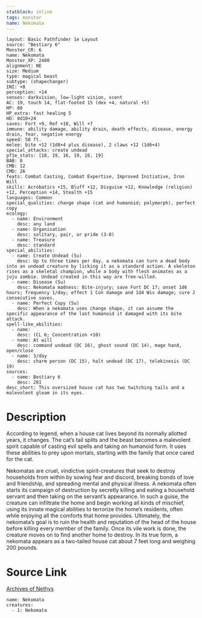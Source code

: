 ```yaml
---
statblock: inline
tags: monster
name: Nekomata
---
```

```statblock
layout: Basic Pathfinder 1e Layout
source: "Bestiary 6"
Monster_CR: 6
name: Nekomata
Monster_XP: 2400
alignment: NE
size: Medium
type: magical beast
subtype: (shapechanger)
INI: +8
perception: +14
senses: darkvision, low-light vision, scent
AC: 19, touch 14, flat-footed 15 (dex +4, natural +5)
HP: 68
HP_extra: fast healing 5
HD: 8d10+24
saves: Fort +9, Ref +10, Will +7
immune: ability damage, ability drain, death effects, disease, energy drain, fear, negative energy
speed: 50 ft.
melee: bite +12 (1d8+4 plus disease), 2 claws +12 (1d6+4)
special_attacks: create undead
pf1e_stats: [18, 19, 16, 19, 16, 19]
BAB: 8
CMB: 12
CMD: 26
feats: Combat Casting, Combat Expertise, Improved Initiative, Iron Will
skills: Acrobatics +15, Bluff +12, Disguise +12, Knowledge (religion) +12, Perception +14, Stealth +15
languages: Common
special_qualities: change shape (cat and humanoid; polymorph), perfect copy
ecology:
  - name: Environment
    desc: any land
  - name: Organisation
    desc: solitary, pair, or pride (3-8)
  - name: Treasure
    desc: standard
special_abilities:
  - name: Create Undead (Su)
    desc: Up to three times per day, a nekomata can turn a dead body into an undead creature by licking it as a standard action. A skeleton rises as a skeletal champion, while a body with flesh animates as a juju zombie. Undead created in this way are free-willed.
  - name: Disease (Su)
    desc: Nekomata madness: Bite-injury; save Fort DC 17; onset 1d6 hours; frequency 1/day; effect 1 Con damage and 1d4 Wis damage; cure 2 consecutive saves.
  - name: Perfect Copy (Su)
    desc: When a nekomata uses change shape, it can assume the specific appearance of the last humanoid it damaged with its bite attack.
spell-like_abilities:
  - name:
    desc: (CL 6; Concentration +10)
  - name: At will
    desc: command undead (DC 16), ghost sound (DC 14), mage hand, open/close
  - name: 3/day
    desc: charm person (DC 15), halt undead (DC 17), telekinesis (DC 19)
sources:
  - name: Bestiary 6
    desc: 201
desc_short: This oversized house cat has two twitching tails and a malevolent gleam in its eyes.
```
# Description
According to legend, when a house cat lives beyond its normally allotted years, it changes. The cat’s tail splits and the beast becomes a malevolent spirit capable of casting evil spells and taking on humanoid form. It uses these abilities to prey upon mortals, starting with the family that once cared for the cat. 

Nekomatas are cruel, vindictive spirit-creatures that seek to destroy households from within by sowing fear and discord, breaking bonds of love and friendship, and spreading mental and physical illness. A nekomata often starts its campaign of destruction by secretly killing and eating a household servant and then taking on the servant’s appearance. In such a guise, the creature can infiltrate the home and begin working all kinds of mischief, using its innate magical abilities to terrorize the home’s residents, often while enjoying all the comforts that home provides. Ultimately, the nekomata’s goal is to ruin the health and reputation of the head of the house before killing every member of the family. Once its vile work is done, the creature moves on to find another home to destroy. In its true form, a nekomata appears as a two-tailed house cat about 7 feet long and weighing 200 pounds.
# Source Link
[Archives of Nethys](https://aonprd.com/MonsterDisplay.aspx?ItemName=Nekomata)
```encounter-table
name: Nekomata
creatures:
  - 1: Nekomata
```
